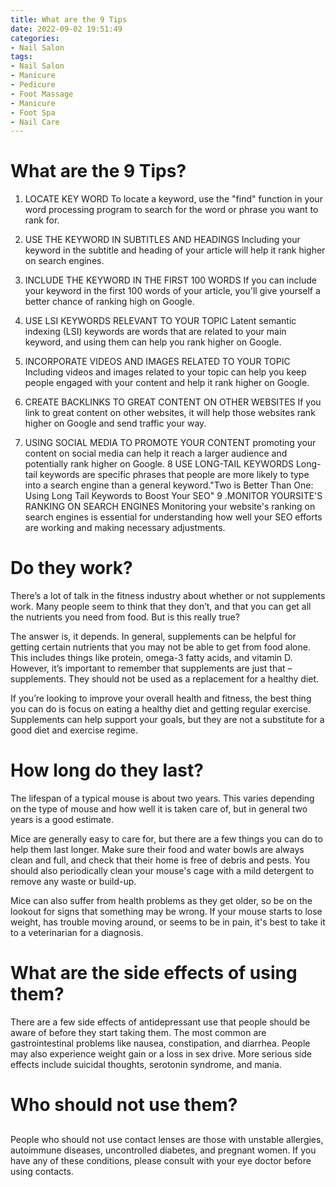 ```yaml
---
title: What are the 9 Tips
date: 2022-09-02 19:51:49
categories:
- Nail Salon
tags:
- Nail Salon
- Manicure
- Pedicure
- Foot Massage
- Manicure
- Foot Spa
- Nail Care
---
```



#  What are the 9 Tips?

1. LOCATE KEY WORD
To locate a keyword, use the "find" function in your word processing program to search for the word or phrase you want to rank for.

2. USE THE KEYWORD IN SUBTITLES AND HEADINGS
Including your keyword in the subtitle and heading of your article will help it rank higher on search engines.

3. INCLUDE THE KEYWORD IN THE FIRST 100 WORDS
If you can include your keyword in the first 100 words of your article, you'll give yourself a better chance of ranking high on Google.

4. USE LSI KEYWORDS RELEVANT TO YOUR TOPIC
Latent semantic indexing (LSI) keywords are words that are related to your main keyword, and using them can help you rank higher on Google.

5. INCORPORATE VIDEOS AND IMAGES RELATED TO YOUR TOPIC
Including videos and images related to your topic can help you keep people engaged with your content and help it rank higher on Google.
6. CREATE BACKLINKS TO GREAT CONTENT ON OTHER WEBSITES 
If you link to great content on other websites, it will help those websites rank higher on Google and send traffic your way. 
7. USING SOCIAL MEDIA TO PROMOTE YOUR CONTENT 
promoting your content on social media can help it reach a larger audience and potentially rank higher on Google.   8 USE LONG-TAIL KEYWORDS Long-tail keywords are specific phrases that people are more likely to type into a search engine than a general keyword."Two is Better Than One: Using Long Tail Keywords to Boost Your SEO" 9 .MONITOR YOURSITE'S RANKING ON SEARCH ENGINES Monitoring your website's ranking on search engines is essential for understanding how well your SEO efforts are working and making necessary adjustments.

#  Do they work?

There’s a lot of talk in the fitness industry about whether or not supplements work. Many people seem to think that they don’t, and that you can get all the nutrients you need from food. But is this really true?

The answer is, it depends. In general, supplements can be helpful for getting certain nutrients that you may not be able to get from food alone. This includes things like protein, omega-3 fatty acids, and vitamin D. However, it’s important to remember that supplements are just that – supplements. They should not be used as a replacement for a healthy diet.

If you’re looking to improve your overall health and fitness, the best thing you can do is focus on eating a healthy diet and getting regular exercise. Supplements can help support your goals, but they are not a substitute for a good diet and exercise regime.

#  How long do they last?

The lifespan of a typical mouse is about two years. This varies depending on the type of mouse and how well it is taken care of, but in general two years is a good estimate.

Mice are generally easy to care for, but there are a few things you can do to help them last longer. Make sure their food and water bowls are always clean and full, and check that their home is free of debris and pests. You should also periodically clean your mouse's cage with a mild detergent to remove any waste or build-up.

Mice can also suffer from health problems as they get older, so be on the lookout for signs that something may be wrong. If your mouse starts to lose weight, has trouble moving around, or seems to be in pain, it's best to take it to a veterinarian for a diagnosis.

#  What are the side effects of using them? 

There are a few side effects of antidepressant use that people should be aware of before they start taking them. The most common are gastrointestinal problems like nausea, constipation, and diarrhea. People may also experience weight gain or a loss in sex drive. More serious side effects include suicidal thoughts, serotonin syndrome, and mania.

#  Who should not use them?

##

People who should not use contact lenses are those with unstable allergies, autoimmune diseases, uncontrolled diabetes, and pregnant women. If you have any of these conditions, please consult with your eye doctor before using contacts.